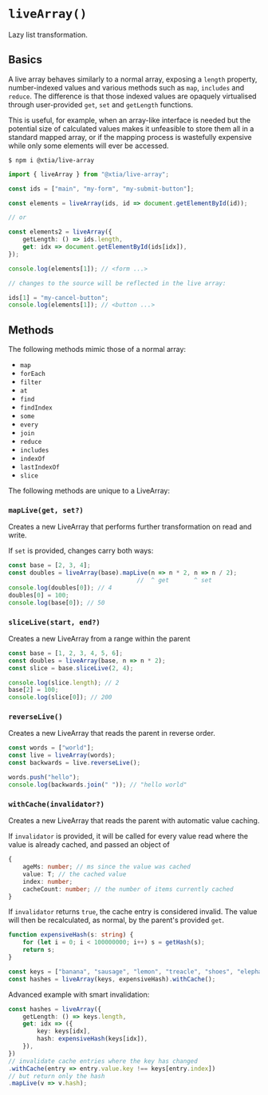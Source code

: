 # `liveArray()`

Lazy list transformation.

## Basics

A live array behaves similarly to a normal array, exposing a `length` property, number-indexed values and various methods such as `map`, `includes` and `reduce`. The difference is that those indexed values are opaquely virtualised through user-provided `get`, `set` and `getLength` functions.

This is useful, for example, when an array-like interface is needed but the potential size of calculated values makes it unfeasible to store them all in a standard mapped array, or if the mapping process is wastefully expensive while only some elements will ever be accessed.

```
$ npm i @xtia/live-array
```

```ts
import { liveArray } from "@xtia/live-array";

const ids = ["main", "my-form", "my-submit-button"];

const elements = liveArray(ids, id => document.getElementById(id));

// or

const elements2 = liveArray({
    getLength: () => ids.length,
    get: idx => document.getElementById(ids[idx]),
});

console.log(elements[1]); // <form ...>

// changes to the source will be reflected in the live array:

ids[1] = "my-cancel-button";
console.log(elements[1]); // <button ...>

```

## Methods

The following methods mimic those of a normal array:

* `map`
* `forEach`
* `filter`
* `at`
* `find`
* `findIndex`
* `some`
* `every`
* `join`
* `reduce`
* `includes`
* `indexOf`
* `lastIndexOf`
* `slice`

The following methods are unique to a LiveArray:

### `mapLive(get, set?)`
Creates a new LiveArray that performs further transformation on read and write.

If `set` is provided, changes carry both ways:
```ts
const base = [2, 3, 4];
const doubles = liveArray(base).mapLive(n => n * 2, n => n / 2);
                                    //  ^ get       ^ set
console.log(doubles[0]); // 4
doubles[0] = 100;
console.log(base[0]); // 50
```

### `sliceLive(start, end?)`
Creates a new LiveArray from a range within the parent

```ts
const base = [1, 2, 3, 4, 5, 6];
const doubles = liveArray(base, n => n * 2);
const slice = base.sliceLive(2, 4);

console.log(slice.length); // 2
base[2] = 100;
console.log(slice[0]); // 200
```

### `reverseLive()`

Creates a new LiveArray that reads the parent in reverse order.

```ts
const words = ["world"];
const live = liveArray(words);
const backwards = live.reverseLive();

words.push("hello");
console.log(backwards.join(" ")); // "hello world"
```

### `withCache(invalidator?)`

Creates a new LiveArray that reads the parent with automatic value caching.

If `invalidator` is provided, it will be called for every value read where the value is already cached, and passed an object of

```ts
{
    ageMs: number; // ms since the value was cached
    value: T; // the cached value
    index: number;
    cacheCount: number; // the number of items currently cached
}
```

If `invalidator` returns `true`, the cache entry is considered invalid. The value will then be recalculated, as normal, by the parent's provided `get`.

```ts
function expensiveHash(s: string) {
    for (let i = 0; i < 100000000; i++) s = getHash(s);
    return s;
}

const keys = ["banana", "sausage", "lemon", "treacle", "shoes", "elephant"];
const hashes = liveArray(keys, expensiveHash).withCache();
```

Advanced example with smart invalidation:

```ts
const hashes = liveArray({
    getLength: () => keys.length,
    get: idx => ({
        key: keys[idx],
        hash: expensiveHash(keys[idx]),
    }),
})
// invalidate cache entries where the key has changed
.withCache(entry => entry.value.key !== keys[entry.index])
// but return only the hash
.mapLive(v => v.hash);
```
